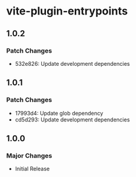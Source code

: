 # vite-plugin-entrypoints

## 1.0.2

### Patch Changes

- 532e826: Update development dependencies

## 1.0.1

### Patch Changes

- 17993d4: Update glob dependency
- cd5d293: Update development dependencies

## 1.0.0

### Major Changes

- Initial Release
